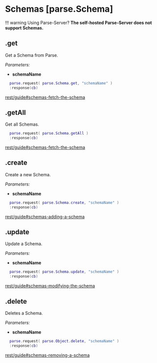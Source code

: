 # Schemas [parse.Schema]

!!! warning Using Parse-Server?
    __The self-hosted Parse-Server does not support Schemas.__

## .get

Get a Schema from Parse.

*Parameters:*

* __schemaName__

```lua
  parse.request( parse.Schema.get, "schemaName" )
  :response(cb)
```

[rest/guide#schemas-fetch-the-schema](https://www.parse.com/docs/rest/guide#schemas-fetch-the-schema)

## .getAll

Get all Schemas.

```lua
  parse.request( parse.Schema.getAll )
  :response(cb)
```

[rest/guide#schemas-fetch-the-schema](https://www.parse.com/docs/rest/guide#schemas-fetch-the-schema)

## .create

Create a new Schema.

*Parameters:*

* __schemaName__

```lua
  parse.request( parse.Schema.create, "schemaName" )
  :response(cb)
```

[rest/guide#schemas-adding-a-schema](https://www.parse.com/docs/rest/guide#schemas-adding-a-schema)

## .update

Update a Schema.

*Parameters:*

* __schemaName__

```lua
  parse.request( parse.Schema.update, "schemaName" )
  :response(cb)
```

[rest/guide#schemas-modifying-the-schema](https://www.parse.com/docs/rest/guide#schemas-modifying-the-schema)

## .delete

Deletes a Schema.

*Parameters:*

* __schemaName__

```lua
  parse.request( parse.Object.delete, "schemaName" )
  :response(cb)
```

[rest/guide#schemas-removing-a-schema](https://www.parse.com/docs/rest/guide#schemas-removing-a-schema)
